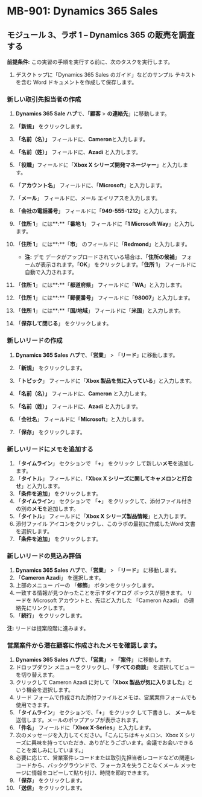 ﻿---
lab:
    title: '課題 01: Dynamics 365 Salesを調査'
    module: 'モジュール 03: Dynamics 365 Sales の概要'
---

# MB-901: Dynamics 365 Sales
## モジュール 3、ラボ 1 – Dynamics 365 の販売を調査する

**前提条件:** この実習の手順を実行する前に、次のタスクを実行します。

1. デスクトップに「Dynamics 365 Sales のガイド」などのサンプル テキストを含む Word ドキュメントを作成して保存します。

### 新しい取引先担当者の作成

1. **Dynamics 365 Sale ハブ**で、「**顧客** > **の連絡先**」に移動します。
1. **「新規」** をクリックします。
1. **「名前（名）」** フィールドに、**Cameron**と入力します。
1. **「名前（姓）」** フィールドに、**Azadi** と入力します。
1. 「**役職**」フィールドに「**Xbox X シリーズ開発マネージャー**」と入力します。
1. 「**アカウント名**」 フィールドに、「**Microsoft**」と入力します。
1. 「**メール**」 フィールドに、メール エイリアスを入力します。
1. 「**会社の電話番号**」 フィールドに「**949-555-1212**」と入力します。
1. 「**住所 1**」 には**:**「**番地 1**」 フィールドに「**1 Microsoft Way**」と入力します。
1. 「**住所 1**」 には**:**「**市**」 のフィールドに「**Redmond**」と入力します。
    - **注:** デモ データがアップロードされている場合は、「**住所の候補**」 フォームが表示されます。「**OK**」 をクリックします。「**住所 1**」 フィールドに自動で入力されます。 
1. 「**住所 1**」 には**:**「**都道府県**」 フィールドに「**WA**」と入力します。
1. 「**住所 1**」 には**:**「**郵便番号**」 フィールドに「**98007**」と入力します。
1. 「**住所 1**」 には**:**「**国/地域**」 フィールドに「**米国**」と入力します。

1. 「**保存して閉じる**」 をクリックします。

### 新しいリードの作成

1. **Dynamics 365 Sales ハブ**で、「**営業**」 > 「**リード**」に移動します。
1. 「**新規**」 をクリックします。
1. 「**トピック**」 フィールドに「**Xbox 製品を気に入っている**」と入力します。
1. **「名前（名）」** フィールドに、**Cameron** と入力します。
1. **「名前（姓）」** フィールドに、**Azadi** と入力します。
1. 「**会社名**」 フィールドに「**Microsoft**」と入力します。

1. 「**保存**」 をクリックします。

### 新しいリードにメモを追加する

1. 「**タイムライン**」 セクションで 「**+**」 をクリック して新しい**メモ**を追加します。
1. 「**タイトル**」 フィールドに、「**Xbox X シリーズに関してキャメロンと打合せ**」と入力します。
1. **「条件を追加」** をクリックします。
1. 「**タイムライン**」 セクションで 「**+**」 をクリックして、添付ファイル付きの別の**メモ**を追加します。
1. 「**タイトル**」 フィールドに「**Xbox X シリーズ製品情報**」と入力します。
1. 添付ファイル アイコンをクリックし、このラボの最初に作成したWord 文書を選択します。
1. **「条件を追加」** をクリックします。

### 新しいリードの見込み評価

1. **Dynamics 365 Sales ハブ**で、「**営業**」  >  「**リード**」 に移動します。
1. 「**Cameron Azadi**」 を選択します。
1. 上部のメニュー バーの 「**修飾**」 ボタンをクリックします。 
1. 一致する情報が見つかったことを示すダイアログ ボックスが開きます。  リードを Microsoft アカウントと、先ほど入力した 「Cameron Azadi」 の連絡先にリンクします。
1. 「**続行**」 をクリックします。

**注:** リードは提案段階に進みます。

### 営業案件から潜在顧客に作成されたメモを確認します。

1. **Dynamics 365 Sales ハブ**で、**「営業」**  > **「案件」** に移動します。
1. ドロップダウン メニューをクリックし、「**すべての商談**」 を選択してビューを切り替えます。
1. クリックして Cameron Azadi に対して「**Xbox 製品が気に入りました**」という機会を選択します。
1. リード フォームで作成された添付ファイルとメモは、営業案件フォームでも使用できます。 
1. 「**タイムライン**」 セクションで、「**+**」 をクリック して下書きし、 **メール**を送信します。メールのポップアップが表示されます。
1. 「**件名**」 フィールドに「**Xbox X-Series**」と入力します。
1. 次のメッセージを入力してください。「こんにちはキャメロン、Xbox X シリーズに興味を持っていただき、ありがとうございます。会議でお会いできることを楽しみにしています。」 
1. 必要に応じて、営業案件レコードまたは取引先担当者レコードなどの関連レコードから、バックグラウンドで、フォーカスを失うことなくメール メッセージに情報をコピーして貼り付け、時間を節約できます。
1. 「**保存**」 をクリックします。
1. 「**送信**」 をクリックします。




